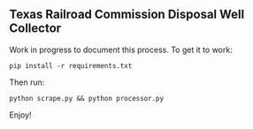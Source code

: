 Texas Railroad Commission Disposal Well Collector
-------------------------------------------------

Work in progress to document this process. To get it to work:

```pip install -r requirements.txt```

Then run:

```python scrape.py && python processor.py```

Enjoy!
